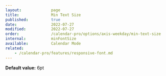 ```yaml
---
layout:             page
title:              Min Text Size
published:          true
date:               2022-07-27
modified:           2022-07-27
order:              /calendar-pro/options/axis-weekday/min-text-size
internal:           minFontSize
available:          Calendar Mode
related:
    - /calendar-pro/features/responsive-font.md
---
```

**Default value:** 6pt
